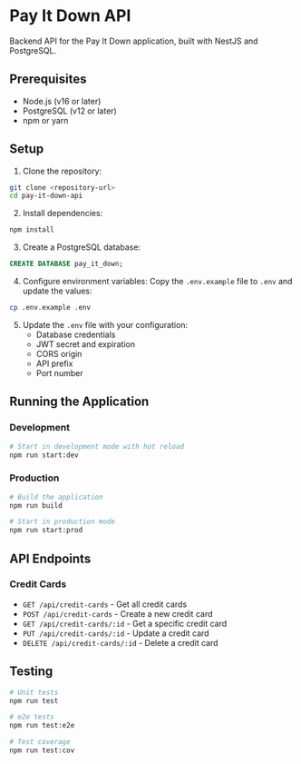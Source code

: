 # Pay It Down API

Backend API for the Pay It Down application, built with NestJS and PostgreSQL.

## Prerequisites

- Node.js (v16 or later)
- PostgreSQL (v12 or later)
- npm or yarn

## Setup

1. Clone the repository:

```bash
git clone <repository-url>
cd pay-it-down-api
```

2. Install dependencies:

```bash
npm install
```

3. Create a PostgreSQL database:

```sql
CREATE DATABASE pay_it_down;
```

4. Configure environment variables:
   Copy the `.env.example` file to `.env` and update the values:

```bash
cp .env.example .env
```

5. Update the `.env` file with your configuration:
   - Database credentials
   - JWT secret and expiration
   - CORS origin
   - API prefix
   - Port number

## Running the Application

### Development

```bash
# Start in development mode with hot reload
npm run start:dev
```

### Production

```bash
# Build the application
npm run build

# Start in production mode
npm run start:prod
```

## API Endpoints

### Credit Cards

- `GET /api/credit-cards` - Get all credit cards
- `POST /api/credit-cards` - Create a new credit card
- `GET /api/credit-cards/:id` - Get a specific credit card
- `PUT /api/credit-cards/:id` - Update a credit card
- `DELETE /api/credit-cards/:id` - Delete a credit card

## Testing

```bash
# Unit tests
npm run test

# e2e tests
npm run test:e2e

# Test coverage
npm run test:cov
```
